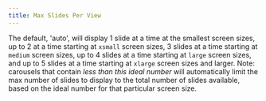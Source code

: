 ```yaml
---
title: Max Slides Per View
---
```


The default, 'auto', will display 1 slide at a time at the smallest screen sizes, up to 2 at a time starting at <code>xsmall</code> screen sizes, 3 slides at a time starting at <code>medium</code> screen sizes, up to 4 slides at a time starting at <code>large</code> screen sizes, and up to 5 slides at a time starting at <code>xlarge</code> screen sizes and larger. Note: carousels that contain <em>less than this ideal number</em> will automatically limit the max number of slides to display to the total number of slides available, based on the ideal number for that particular screen size.